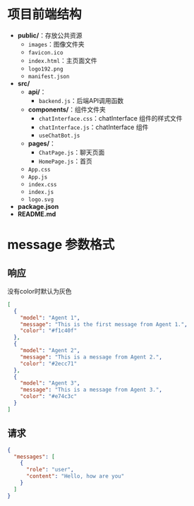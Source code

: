 # 项目前端结构
- **public/**：存放公共资源
    - `images`：图像文件夹
    - `favicon.ico`
    - `index.html`：主页面文件
    - `logo192.png`
    - `manifest.json`
- **src/**
    - **api/**：
        - `backend.js`：后端API调用函数
    - **components/**：组件文件夹
        - `chatInterface.css`：chatInterface 组件的样式文件
        - `chatInterface.js`：chatInterface 组件
        - `useChatBot.js`
    - **pages/**：
        - `ChatPage.js`：聊天页面
        - `HomePage.js`：首页
    - `App.css`
    - `App.js`
    - `index.css`
    - `index.js`
    - `logo.svg`
- **package.json**
- **README.md**

# message 参数格式

## 响应
没有color时默认为灰色
```json
[
  {
    "model": "Agent 1",
    "message": "This is the first message from Agent 1.",
    "color": "#f1c40f"
  },
  {
    "model": "Agent 2",
    "message": "This is a message from Agent 2.",
    "color": "#2ecc71"
  },
  {
    "model": "Agent 3",
    "message": "This is a message from Agent 3.",
    "color": "#e74c3c"
  }
]
```

## 请求

```json
{
  "messages": [
    {
      "role": "user",
      "content": "Hello, how are you"
    }
  ]
}
```
